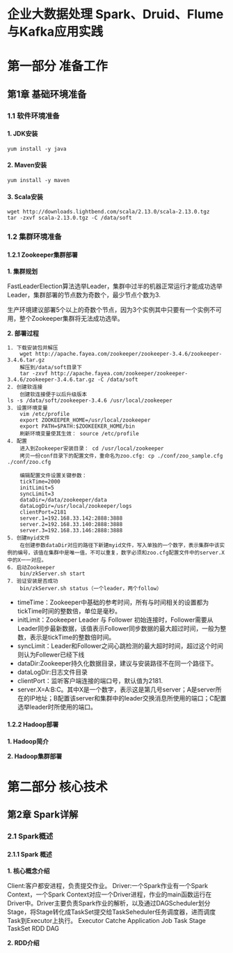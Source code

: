 # 企业大数据处理 Spark、Druid、Flume与Kafka应用实践 #

# 第一部分 准备工作 #

## 第1章 基础环境准备 ##

### 1.1 软件环境准备 ###

#### 1. JDK安装 ####

	yum install -y java

#### 2. Maven安装 ####

	yum install -y maven

#### 3. Scala安装 ####

	wget http://downloads.lightbend.com/scala/2.13.0/scala-2.13.0.tgz
	tar -zxvf scala-2.13.0.tgz -C /data/soft
### 1.2 集群环境准备 ###

#### 1.2.1 Zookeeper集群部署 ####

**1. 集群规划**

FastLeaderElection算法选举Leader，集群中过半的机器正常运行才能成功选举Leader，集群部署的节点数为奇数个，最少节点个数为3.

生产环境建议部署5个以上的奇数个节点，因为3个实例其中只要有一个实例不可用，整个Zookeeper集群将无法成功选举。

**2. 部署过程**

	1. 下载安装包并解压
		wget http://apache.fayea.com/zookeeper/zookeeper-3.4.6/zookeeper-3.4.6.tar.gz
		解压到/data/soft目录下
		tar -zxvf http://apache.fayea.com/zookeeper/zookeeper-3.4.6/zookeeper-3.4.6.tar.gz -C /data/soft
	2. 创建软连接
		创建软连接便于以后升级版本
	ls -s /data/soft/zookeeper-3.4.6 /usr/local/zookeeper
	3. 设置环境变量
		vim /etc/profile
		export ZOOKEEPER_HOME=/usr/local/zookeeper
		export PATH=$PATH:$ZOOKEEKER_HOME/bin
		刷新环境变量使其生效： source /etc/profile
	4. 配置
		进入到Zookeeper安装目录： cd /usr/local/zookeeper
		拷贝一份conf目录下的配置文件，重命名为zoo.cfg: cp ./conf/zoo_sample.cfg ./conf/zoo.cfg

		编辑配置文件设置关键参数：
		tickTime=2000
		initLimit=5
		syncLimit=3
		dataDir=/data/zookeeper/data
		dataLogDir=/usr/local/zookeeper/logs
		clientPort=2181
		server.1=192.168.33.142:2888:3888
		server.2=192.168.33.140:2888:3888
		server.3=192.168.33.146:2888:3888
	5. 创建myid文件
		在创建参数dataDir对应的路径下新建myid文件，写入单独的一个数字，表示集群中该实例的编号，该值在集群中是唯一值，不可以重复，数字必须和zoo.cfg配置文件中的server.X中的X一一对应。
	6. 启动Zookeeper
		bin/zkServer.sh start
	7. 验证安装是否成功
		bin/zkServer.sh status（一个leader，两个follow）

* timeTime：Zookeeper中基础的参考时间，所有与时间相关的设置都为tickTime时间的整数倍，单位是毫秒。
* initLimit：Zookeeper Leader 与 Follower 初始连接时，Follower需要从Leader同步最新数据，该值表示Follower同步数据的最大超过时间，一般为整数，表示是tickTime的整数倍时间。
* syncLimit：Leader和Follower之间心跳检测的最大超时时间，超过这个时间则认为Follewer已经下线
* dataDir:Zookeeper持久化数据目录，建议与安装路径不在同一个路径下。
* dataLogDir:日志文件目录
* clientPort：监听客户端连接的端口号，默认值为2181.
* server.X=A:B:C。其中X是一个数字，表示这是第几号server；A是server所在的IP地址；B配置该server和集群中的leader交换消息所使用的端口；C配置选举leader时所使用的端口。

#### 1.2.2 Hadoop部署 ####

**1. Hadoop简介**

**2. Hadoop集群部署**

# 第二部分 核心技术 #

## 第2章 Spark详解 ##

### 2.1 Spark概述 ###

#### 2.1.1 Spark 概述 ####

**1. 核心概念介绍**

Client:客户都安进程，负责提交作业。
Driver:一个Spark作业有一个Spark Context，一个Spark Context对应一个Driver进程，作业的main函数运行在Driver中。Driver主要负责Spark作业的解析，以及通过DAGScheduler划分Stage，将Stage转化成TaskSet提交给TaskSeheduler任务调度器，进而调度Task到Executor上执行。
Executor
Catche
Application
Job
Task
Stage
TaskSet
RDD
DAG

**2. RDD介绍**